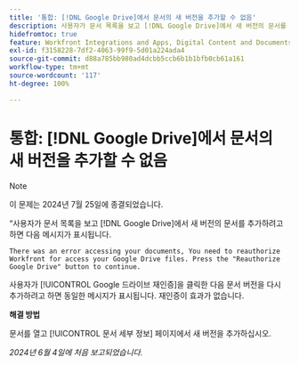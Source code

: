 ```yaml
---
title: '통합: [!DNL Google Drive]에서 문서의 새 버전을 추가할 수 없음'
description: 사용자가 문서 목록을 보고 [!DNL Google Drive]에서 새 버전의 문서를 추가하려고 하면 메시지가 표시됩니다. 해결 방법을 사용할 수 있습니다.
hidefromtoc: true
feature: Workfront Integrations and Apps, Digital Content and Documents
exl-id: f3158228-7df2-4063-99f9-5d01a224ada4
source-git-commit: d88a785bb980ad4dcbb5ccb6b1b1bfb0cb61a161
workflow-type: tm+mt
source-wordcount: '117'
ht-degree: 100%

---
```


# 통합: [!DNL Google Drive]에서 문서의 새 버전을 추가할 수 없음

>[!NOTE]
>
>이 문제는 2024년 7월 25일에 종결되었습니다.

“사용자가 문서 목록을 보고 [!DNL Google Drive]에서 새 버전의 문서를 추가하려고 하면 다음 메시지가 표시됩니다.

`There was an error accessing your documents, You need to reauthorize Workfront for access your Google Drive files. Press the "Reauthorize Google Drive" button to continue.`

사용자가 [!UICONTROL Google 드라이브 재인증]을 클릭한 다음 문서 버전을 다시 추가하려고 하면 동일한 메시지가 표시됩니다. 재인증이 효과가 없습니다.

**해결 방법**

문서를 열고 [!UICONTROL 문서 세부 정보] 페이지에서 새 버전을 추가하십시오.

_2024년 6월 4일에 처음 보고되었습니다._
